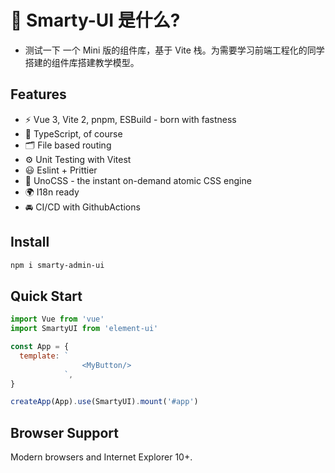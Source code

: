 # 🔨 Smarty-UI 是什么?

- 测试一下
  一个 Mini 版的组件库，基于 Vite 栈。为需要学习前端工程化的同学搭建的组件库搭建教学模型。

## Features

- ⚡️ Vue 3, Vite 2, pnpm, ESBuild - born with fastness
- 🦾 TypeScript, of course
- 🗂 File based routing
- ⚙️ Unit Testing with Vitest
- 😃 Eslint + Prittier
- 🎨 UnoCSS - the instant on-demand atomic CSS engine
- 🌍 I18n ready
- 🚘 CI/CD with GithubActions

## Install

```bash
npm i smarty-admin-ui
```

## Quick Start

```js
import Vue from 'vue'
import SmartyUI from 'element-ui'

const App = {
  template: `
                <MyButton/>
            `,
}

createApp(App).use(SmartyUI).mount('#app')
```

## Browser Support

Modern browsers and Internet Explorer 10+.
